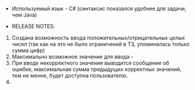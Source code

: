 + Используемый язык - C# (синтаксис показался удобнее для задачи, чем Java)

+ RELEASE NOTES:

1. Создана возможность ввода положительных/отрицательных целых чисел (так как на это не было ограничений в ТЗ, упоминалась только сумма цифр)
2. Максимально возможное значение для ввода - 
3. При вводе некорректного значения выводится сообщение об ошибке, максимальная сумма предыдущих корректных значений, тем не менне, будет доступна пользователю.
4. 
